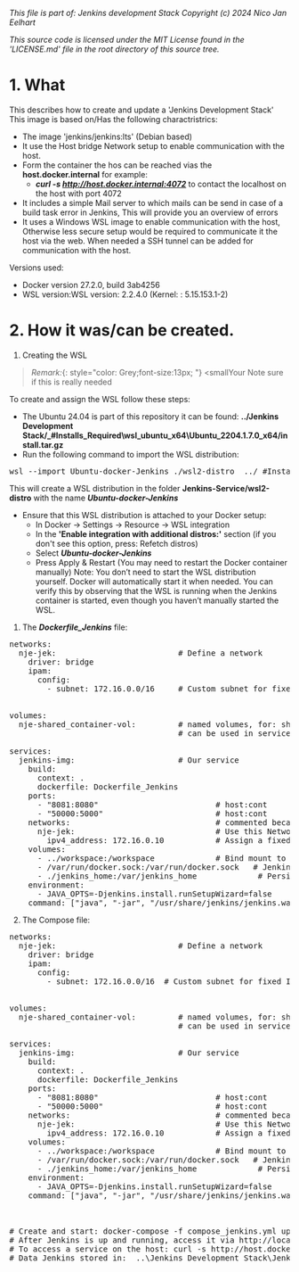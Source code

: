 _This file is part of: Jenkins development Stack_
_Copyright (c) 2024 Nico Jan Eelhart_

_This source code is licensed under the MIT License found in the  'LICENSE.md' file in the root directory of this source tree._
<br>

# 1. What
This describes how to create and update a 'Jenkins Development Stack'  This image is based on/Has the following charactristrics: 
- The image 'jenkins/jenkins:lts' (Debian based)
- It use the Host bridge Network setup to enable communication with the host.
- Form the container the hos can be reached vias the **host.docker.internal** for example:
    - ***curl -s http://host.docker.internal:4072*** to contact the localhost on the host with port 4072
- It includes a simple Mail server to which mails can be send in case of a build task error in Jenkins, This will provide you an overview of errors
- It uses a Windows WSL image to enable communication with the host, Otherwise less secure setup would be required to communicate it the host via the web. When needed a SSH tunnel can be added for communication with the host.

Versions used:
- Docker version 27.2.0, build 3ab4256
- WSL version:WSL version: 2.2.4.0 (Kernel: : 5.15.153.1-2)


# 2. How it was/can be created.
1. Creating the WSL

> *Remark:*{: style="color: Grey;font-size:13px; "}
> <smallYour Note sure if this is really needed <br></small>

To create and assign the WSL follow these steps:
- The Ubuntu 24.04 is part of this repository it can be found: **../Jenkins Development Stack/_#Installs_Required\wsl_ubuntu_x64\Ubuntu_2204.1.7.0_x64/install.tar.gz**
- Run the following command to import the WSL distribution:
<pre class="nje-cmd-one-line">wsl --import Ubuntu-docker-Jenkins ./wsl2-distro  ../_#Installs_Required\wsl_ubuntu_x64\Ubuntu_2204.1.7.0_x64/install.tar.gz </pre>
This will create a WSL distribution in the folder **Jenkins-Service/wsl2-distro** with the name ***Ubuntu-docker-Jenkins***
- Ensure that this WSL distribution is attached to your Docker setup:
    - In Docker -> Settings -> Resource -> WSL integration
    - In the **'Enable integration with additional distros:'** section (if you don't see this option,  press: Refetch distros)
    - Select ***Ubuntu-docker-Jenkins*** 
    - Press Apply & Restart (You may need to restart the Docker container manually)
Note: You don’t need to start the WSL distribution yourself. Docker will automatically start it when needed. You can verify this by observing that the WSL is running when the Jenkins container is started, even though you haven’t manually started the WSL.

1. The ***Dockerfile_Jenkins*** file:
<pre class="nje-cmd-multi-line">
networks:
  nje-jek:                          # Define a network
    driver: bridge
    ipam:
      config:
        - subnet: 172.16.0.0/16     # Custom subnet for fixed IPs
        
        
volumes:
  nje-shared_container-vol:         # named volumes, for: sharing data between containers, persistent data
                                    # can be used in service volumes, like: nje-shared_container-vol:./workspace/shared 
                                    
services:
  jenkins-img:                      # Our service 
    build: 	    
      context: .
      dockerfile: Dockerfile_Jenkins 
    ports:                                 
      - "8081:8080"                         # host:cont 
      - "50000:5000"                        # host:cont 
    networks:                               # commented because we use Host network in service
      nje-jek:                              # Use this Network
        ipv4_address: 172.16.0.10           # Assign a fixed IP to the container
    volumes:
      - ../workspace:/workspace             # Bind mount to .Net 8.o workspace directory        
      - /var/run/docker.sock:/var/run/docker.sock   # Jenkins access to the Docker daemon on your host.
      - ./jenkins_home:/var/jenkins_home             # Persists Jenkins data (jobs, configurations)    
    environment:
      - JAVA_OPTS=-Djenkins.install.runSetupWizard=false    # Disables the Jenkins setup wizard    
    command: ["java", "-jar", "/usr/share/jenkins/jenkins.war", "--httpPort=8080"]  # Run Jenkins (Java) Note port is internal    
</pre>

2. The Compose file:
<pre class="nje-cmd-multi-line">
networks:
  nje-jek:                          # Define a network
    driver: bridge
    ipam:
      config:
        - subnet: 172.16.0.0/16  # Custom subnet for fixed IPs
        
        
volumes:
  nje-shared_container-vol:         # named volumes, for: sharing data between containers, persistent data
                                    # can be used in service volumes, like: nje-shared_container-vol:./workspace/shared 
                                    
services:
  jenkins-img:                      # Our service 
    build: 	    
      context: .
      dockerfile: Dockerfile_Jenkins 
    ports:                                 
      - "8081:8080"                         # host:cont 
      - "50000:5000"                        # host:cont 
    networks:                               # commented because we use Host network in service
      nje-jek:                              # Use this Network
        ipv4_address: 172.16.0.10           # Assign a fixed IP to the container
    volumes:
      - ../workspace:/workspace             # Bind mount to .Net 8.o workspace directory        
      - /var/run/docker.sock:/var/run/docker.sock   # Jenkins access to the Docker daemon on your host.
      - ./jenkins_home:/var/jenkins_home             # Persists Jenkins data (jobs, configurations)    
    environment:
      - JAVA_OPTS=-Djenkins.install.runSetupWizard=false    # Disables the Jenkins setup wizard    
    command: ["java", "-jar", "/usr/share/jenkins/jenkins.war", "--httpPort=8080"]  # Run Jenkins (Java) Note port is internal
    
    
    
# Create and start: docker-compose -f compose_jenkins.yml up -d --build --force-recreate 
# After Jenkins is up and running, access it via http://localhost:8081.
# To access a service on the host: curl -s http://host.docker.internal:4072  
# Data Jenkins stored in:  ..\Jenkins Development Stack\Jenkins-Service\jenkins_home

</pre>

